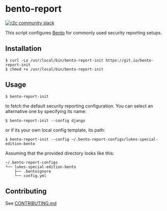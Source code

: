 # bento-report

[![r2c community slack](https://img.shields.io/badge/r2c_slack-join-brightgreen?style=for-the-badge&logo=slack&labelColor=4A154B)](https://join.slack.com/t/r2c-community/shared_invite/enQtNjU0NDYzMjAwODY4LWE3NTg1MGNhYTAwMzk5ZGRhMjQ2MzVhNGJiZjI1ZWQ0NjQ2YWI4ZGY3OGViMGJjNzA4ODQ3MjEzOWExNjZlNTA)

This script configures [Bento](https://github.com/returntocorp/bento)
for commonly used security reporting setups.

## Installation

```
$ curl -Lo /usr/local/bin/bento-report-init https://git.io/bento-report-init
$ chmod +x /usr/local/bin/bento-report-init
```

## Usage

```
$ bento-report-init
```

to fetch the default security reporting configuration.
You can select an alternative one by specifying its name:

```
$ bento-report-init --config django
```

or if its your own local config template, its path:

```
$ bento-report-init --config ~/.bento-report-configs/lukes-special-edition-bento
```

Assuming that the provided directory looks like this:

```
~/.bento-report-configs
└── lukes-special-edition-bento
    ├── .bentoignore
    └── config.yml
```

## Contributing

See [CONTRIBUTING.md](CONTRIBUTING.md)
